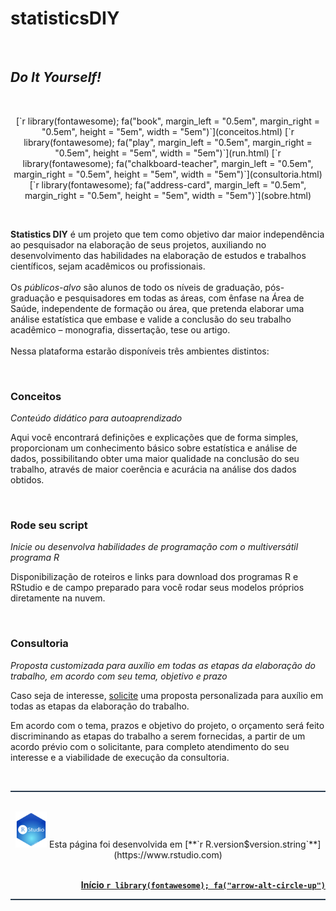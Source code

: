 # statisticsDIY

<br>

## *Do It Yourself!*

<br>

<p><center>
[`r library(fontawesome); fa("book", margin_left = "0.5em", margin_right = "0.5em", height = "5em", width = "5em")`](conceitos.html)
[`r library(fontawesome); fa("play", margin_left = "0.5em", margin_right = "0.5em", height = "5em", width = "5em")`](run.html)
[`r library(fontawesome); fa("chalkboard-teacher", margin_left = "0.5em", margin_right = "0.5em", height = "5em", width = "5em")`](consultoria.html)
[`r library(fontawesome); fa("address-card", margin_left = "0.5em", margin_right = "0.5em", height = "5em", width = "5em")`](sobre.html)
</center></p>

<br>

**Statistics DIY** é um projeto que tem como objetivo dar maior independência ao pesquisador na elaboração de seus projetos, auxiliando no desenvolvimento das habilidades na elaboração de estudos e trabalhos científicos, sejam acadêmicos ou profissionais.
<br>
<br>
Os *públicos-alvo* são alunos de todo os níveis de graduação, pós-graduação e pesquisadores em todas as áreas, com ênfase na Área de Saúde, independente de formação ou área, que pretenda elaborar uma análise estatística que embase e valide a conclusão do seu trabalho acadêmico – monografia, dissertação, tese ou artigo.
<br>
<br>
Nessa plataforma estarão disponíveis três ambientes distintos:

<br>

### **Conceitos**

*Conteúdo didático para autoaprendizado*

Aqui você encontrará definições e explicações que de forma simples, proporcionam um conhecimento básico sobre estatística e análise de dados, possibilitando obter uma maior qualidade na conclusão do seu trabalho, através de maior coerência e acurácia na análise dos dados obtidos.

<br>

### **Rode seu script**

*Inicie ou desenvolva habilidades de programação com o multiversátil programa R*

Disponibilização de roteiros e links para download dos programas R e RStudio e de campo preparado para você rodar seus modelos próprios diretamente na nuvem.

<br>

### **Consultoria**

*Proposta customizada para auxílio em todas as etapas da elaboração do trabalho, em acordo com seu tema, objetivo e prazo*

Caso seja de interesse, <a href="mailto:arthur_sf@icloud.com?subject=Cotação de serviço">solicite</a> uma proposta personalizada para auxílio em todas as etapas da elaboração do trabalho.

Em acordo com o tema, prazos e objetivo do projeto, o orçamento será feito discriminando as etapas do trabalho a serem fornecidas, a partir de um acordo prévio com o solicitante, para completo atendimento do seu interesse e a viabilidade de execução da consultoria.

<br>

<!--script for generating HORIZONTAL LINE-->
<hr style="height:2px;border-width:0;color:#2C3E50;background-color:#2C3E50">

<br>

<div><center><img width="10%" height="10%" src="https://github.com/rstudio/hex-stickers/blob/master/thumbs/RStudio.png?raw=true"> Esta página foi desenvolvida em [**`r R.version$version.string`**](https://www.rstudio.com)
</center></div>

<br>

<a style="float:right" href="#top"><b>Início `r library(fontawesome); fa("arrow-alt-circle-up")`</b></a>

<br>

<!--script for generating HORIZONTAL LINE-->
<hr style="height:2px;border-width:0;color:#2C3E50;background-color:#2C3E50">
